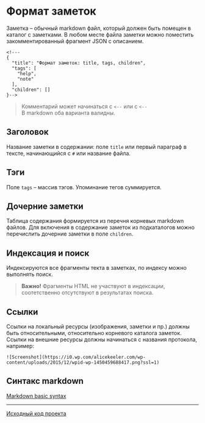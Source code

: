 # Формат заметок

Заметка &ndash; обычный markdown файл, который должен быть помещен в каталог с заметками.
В любом месте файла заметки можно поместить закомментированный фрагмент JSON с описанием.

```
<!---
{
  "title": "Формат заметок: title, tags, children",
  "tags": [
    "help",
    "note"
  ],
  "children": []
}-->
```

> Комментарий может начинаться с `<--` или c `<--`  
В markdown оба варианта валидны.

## Заголовок

Название заметки в содержании: поле `title` или первый параграф в тексте, начинающийся с `#` или название файла.

## Тэги

Поле `tags` &ndash; массив тэгов. Упоминание тегов суммируется.

## Дочерние заметки

Таблица содержания формируется из перечня корневых markdown файлов. Для включения в содержание заметок из подкаталогов можно перечислить дочерние заметки в поле `children`.

## Индексация и поиск

Индексируются все фрагменты текта в заметках, по индексу можно выполнять поиск.

> **Важно!** Фрагменты HTML не участвуют в индексации, соотетственно отсутствуют в результатах поиска.

## Ссылки

Ссылки на локальный ресурсы (изображения, заметки и пр.) должны быть относительными, относительно корневого каталога заметок.
Ссылки на внешние ресурсы должны начинаться с названия протокола, например:

```
![Screenshot](https://i0.wp.com/alicekeeler.com/wp-content/uploads/2015/12/wpid-wp-1450459688417.png?ssl=1)
```

## Синтакс markdown

[Markdown basic syntax](https://www.markdownguide.org/basic-syntax/)

---

[Исходный код проекта](https://github.com/andrey-pavlenko/md-notes)
